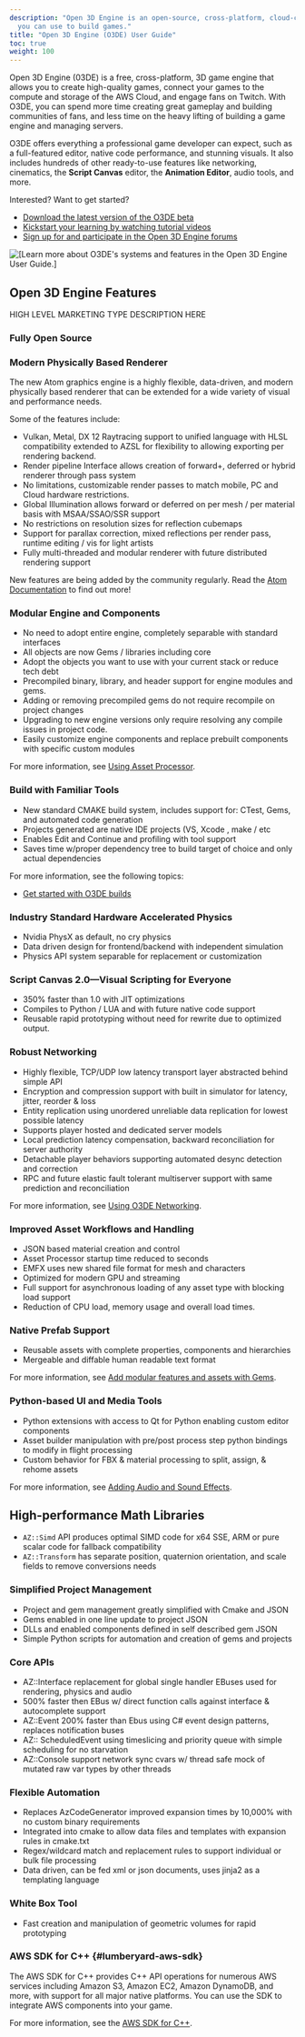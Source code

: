 ```yaml
---
description: "Open 3D Engine is an open-source, cross-platform, cloud-connected game engine that
  you can use to build games."
title: "Open 3D Engine (O3DE) User Guide"
toc: true
weight: 100
---
```


Open 3D Engine (03DE) is a free, cross\-platform, 3D game engine that allows you to create high\-quality games, connect your games to the compute and storage of the AWS Cloud, and engage fans on Twitch\. With O3DE, you can spend more time creating great gameplay and building communities of fans, and less time on the heavy lifting of building a game engine and managing servers\.

O3DE offers everything a professional game developer can expect, such as a full\-featured editor, native code performance, and stunning visuals\. It also includes hundreds of other ready\-to\-use features like networking, cinematics, the **Script Canvas** editor, the **Animation Editor**, audio tools, and more\.

Interested? Want to get started?

+ [Download the latest version of the O3DE beta](https://aws.amazon.com/lumberyard/downloads/)
+ [Kickstart your learning by watching tutorial videos](https://aws.amazon.com/lumberyard/videos/)
+ [Sign up for and participate in the Open 3D Engine forums](https://forums.awsgametech.com/)

![\[Learn more about O3DE's systems and features in the Open 3D Engine User Guide.\]](/images/user-guide/starter-game-introduction-1.25.png)

## Open 3D Engine Features

HIGH LEVEL MARKETING TYPE DESCRIPTION HERE

### Fully Open Source

### Modern Physically Based Renderer

The new Atom graphics engine is a highly flexible, data-driven, and modern physically based renderer that can be extended for a wide variety of visual and performance needs.

Some of the features include:

+ Vulkan, Metal, DX 12 Raytracing support to unified language with HLSL compatibility
extended to AZSL for flexibility to allowing exporting per rendering backend.
+ Render pipeline Interface allows creation of forward+, deferred or hybrid
renderer through pass system
+ No limitations, customizable render passes to match mobile, PC and Cloud
hardware restrictions.
+ Global Illumination allows forward or deferred on per mesh / per material basis
with MSAA/SSAO/SSR support
+ No restrictions on resolution sizes for reflection cubemaps
+ Support for parallax correction, mixed reflections per render pass,
runtime editing / vis for light artists
+ Fully multi-threaded and modular renderer with future distributed rendering support

New features are being added by the community regularly. Read the [Atom Documentation](/docs/atom-guide) to find out more!

### Modular Engine and Components

+ No need to adopt entire engine, completely separable with standard interfaces
+ All objects are now Gems / libraries including core
+ Adopt the objects you want to use with your current stack or reduce tech debt
+ Precompiled binary, library, and header support for engine modules and gems.
+ Adding or removing precompiled gems do not require recompile on
project changes
+ Upgrading to new engine versions only require resolving any compile
issues in project code.
+ Easily customize engine components and replace prebuilt components
with specific custom modules

For more information, see [Using Asset Processor](/docs/user-guide/features/assets/processor.md)\.

### Build with Familiar Tools

+ New standard CMAKE build system, includes support for: CTest, Gems, and automated code generation
+ Projects generated are native IDE projects (VS, Xcode , make / etc
+ Enables Edit and Continue and profiling with tool support
+ Saves time w/proper dependency tree to build target of choice
and only actual dependencies

For more information, see the following topics:

+ [Get started with O3DE builds](/docs/user-guide/features/build/)

### Industry Standard Hardware Accelerated Physics

+ Nvidia PhysX as default, no cry physics
+ Data driven design for frontend/backend with independent simulation
+ Physics API system separable for replacement or customization

### Script Canvas 2.0&mdash;Visual Scripting for Everyone

+ 350% faster than 1.0 with JIT optimizations
+ Compiles to Python / LUA and with future native code support
+ Reusable rapid prototyping without need for rewrite due to optimized output.

### Robust Networking

+ Highly flexible, TCP/UDP low latency transport layer abstracted behind simple API
+ Encryption and compression support with built in simulator for latency, jitter, reorder & loss
+ Entity replication using unordered unreliable data replication for lowest possible latency
+ Supports player hosted and dedicated server models
+ Local prediction latency compensation, backward reconciliation for server authority
+ Detachable player behaviors supporting automated desync detection and correction
+ RPC and future elastic fault tolerant multiserver support with same
prediction and reconciliation

For more information, see [Using O3DE Networking](/docs/userguide/networking/intro.md)\.

### Improved Asset Workflows and Handling

+ JSON based material creation and control
+ Asset Processor startup time reduced to seconds
+ EMFX uses new shared file format for mesh and characters
+ Optimized for modern GPU and streaming
+ Full support for asynchronous loading of any asset type with blocking load support
+ Reduction of CPU load, memory usage and overall load times.

### Native Prefab Support

+ Reusable assets with complete properties, components and hierarchies
+ Mergeable and diffable human readable text format

For more information, see [Add modular features and assets with Gems](/docs/user-guide/features/gems)\.

### Python-based UI and Media Tools

+ Python extensions with access to Qt for Python enabling custom editor components
+ Asset builder manipulation with pre/post process step python bindings
to modify in flight processing
+ Custom behavior for FBX & material processing to split, assign, & rehome assets

For more information, see [Adding Audio and Sound Effects](/docs/user-guide/features/interactivity/audio/intro.md)\.

## High-performance Math Libraries

+ `AZ::Simd` API produces optimal SIMD code for x64 SSE, ARM or pure scalar code
for fallback compatibility
+ `AZ::Transform` has separate position, quaternion orientation, and scale fields to
remove conversions needs

### Simplified Project Management

+ Project and gem management greatly simplified with Cmake and JSON
+ Gems enabled in one line update to project JSON
+ DLLs and enabled components defined in self described gem JSON
+ Simple Python scripts for automation and creation of gems and projects

### Core APIs

+ AZ::Interface replacement for global single handler EBuses used for rendering,
physics and audio
+ 500% faster then EBus w/ direct function calls against interface & autocomplete support
+ AZ::Event 200% faster than Ebus using C# event design patterns,
replaces notification buses
+ AZ:: ScheduledEvent using timeslicing and priority queue with simple scheduling
for no starvation
+ AZ::Console support network sync cvars w/ thread safe mock of mutated
raw var types by other threads

### Flexible Automation

+ Replaces AzCodeGenerator improved expansion times by 10,000% with no custom
binary requirements
+ Integrated into cmake to allow data files and templates with expansion rules in cmake.txt
+ Regex/wildcard match and replacement rules to support individual or bulk file processing
+ Data driven, can be fed xml or json documents, uses jinja2 as a templating language

### White Box Tool

+ Fast creation and manipulation of geometric volumes for rapid prototyping

### AWS SDK for C\+\+ {#lumberyard-aws-sdk}

The AWS SDK for C\+\+ provides C\+\+ API operations for numerous AWS services including Amazon S3, Amazon EC2, Amazon DynamoDB, and more, with support for all major native platforms\. You can use the SDK to integrate AWS components into your game\.

For more information, see the [AWS SDK for C\+\+](https://aws.amazon.com/sdk-for-cpp/)\.
